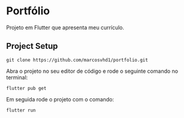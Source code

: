 # Portfólio

Projeto em Flutter que apresenta meu currículo.

## Project Setup

```
git clone https://github.com/marcosvhd1/portfolio.git
```

Abra o projeto no seu editor de código e rode o seguinte comando no terminal:

```
flutter pub get
```

Em seguida rode o projeto com o comando:

```
flutter run
```